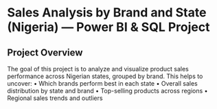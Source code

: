 # Sales Analysis by Brand and State (Nigeria) — Power BI & SQL Project
## Project Overview
The goal of this project is to analyze and visualize product sales performance across Nigerian states, grouped by brand. This helps to uncover:
	•	Which brands perform best in each state
	•	Overall sales distribution by state and brand
	•	Top-selling products across regions
	•	Regional sales trends and outliers

